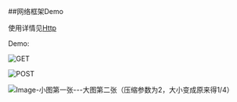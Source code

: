 ##网络框架Demo

使用详情见[Http](https://github.com/llxdaxia/Http)

Demo:

![GET](/img_get.png)

![POST](/img_post.png)

![Image-小图第一张---大图第二张（压缩参数为2，大小变成原来得1/4）](/img_image.png)
